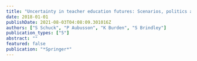 ```yaml
---
title: "Uncertainty in teacher education futures: Scenarios, politics and STEM"
date: 2018-01-01
publishDate: 2021-08-03T04:08:09.301016Z
authors: ["S Schuck", "P Aubusson", "K Burden", "S Brindley"]
publication_types: ["5"]
abstract: ""
featured: false
publication: "*Springer*"
---
```


